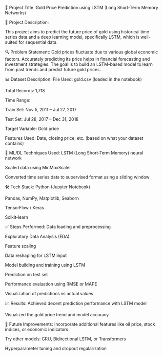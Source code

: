 📌 Project Title:
Gold Price Prediction using LSTM (Long Short-Term Memory Networks)

📁 Project Description:

This project aims to predict the future price of gold using historical time series data and a deep learning model, specifically LSTM, which is well-suited for sequential data.

🔍 Problem Statement:
Gold prices fluctuate due to various global economic factors. Accurately predicting its price helps in financial forecasting and investment strategies. The goal is to build an LSTM-based model to learn from past trends and predict future gold prices.

📊 Dataset Description:
File Used: gold.csv (loaded in the notebook)

Total Records: 1,718

Time Range:

Train Set: Nov 5, 2011 – Jul 27, 2017

Test Set: Jul 28, 2017 – Dec 31, 2018

Target Variable: Gold price

Features Used: Date, closing price, etc. (based on what your dataset contains)

🧠 ML/DL Techniques Used:
LSTM (Long Short-Term Memory) neural network

Scaled data using MinMaxScaler

Converted time series data to supervised format using a sliding window

🛠️ Tech Stack:
Python (Jupyter Notebook)

Pandas, NumPy, Matplotlib, Seaborn

TensorFlow / Keras

Scikit-learn

✅ Steps Performed:
Data loading and preprocessing

Exploratory Data Analysis (EDA)

Feature scaling

Data reshaping for LSTM input

Model building and training using LSTM

Prediction on test set

Performance evaluation using RMSE or MAPE

Visualization of predictions vs actual values

📈 Results:
Achieved decent prediction performance with LSTM model

Visualized the gold price trend and model accuracy

🤖 Future Improvements:
Incorporate additional features like oil price, stock indices, or economic indicators

Try other models: GRU, Bidirectional LSTM, or Transformers

Hyperparameter tuning and dropout regularization

